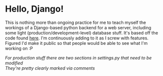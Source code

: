 # Hello, Django!

This is nothing more than ongoing practice for me to teach myself the workings of a Django-based python backend for a web server, including some light (production/development-level) database stuff. It's based off the code found [here](https://code.visualstudio.com/docs/python/tutorial-django). I'm continuously adding to it as I screw with features. Figured I'd make it public so that people would be able to see what I'm working on :P

*For production stuff there are two sections in settings.py that need to be modified*<br>
*They're pretty clearly marked via comments*
